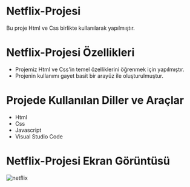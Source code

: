 # Netflix-Projesi

Bu proje Html ve Css birlikte kullanılarak yapılmıştır.





# Netflix-Projesi Özellikleri
<ul>
  <li> Projemiz Html ve Css'in temel özelliklerini öğrenmek için yapılmıştır.
</li>
 <li> Projenin kullanımı gayet basit bir arayüz ile oluşturulmuştur.</li>
</ul>

# Projede Kullanılan Diller ve Araçlar

<ul>
  <li>Html</li>
  <li>Css</li>
  <li> Javascript</li>
  <li>Visual Studio Code</li>
 
</ul>



# Netflix-Projesi Ekran Görüntüsü
![netflix](https://github.com/mehmet-adgzl22/netflix-projesi/assets/169144147/5ed5dd02-5d70-406c-ad01-e6ba3a192ba2)

